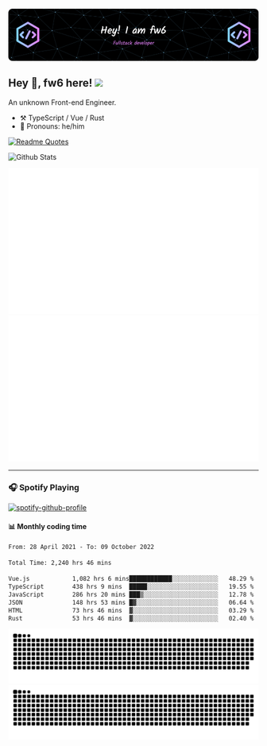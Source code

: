 ![Header](github-header-image.png)

## Hey 👋, fw6 here! <img src="https://github.githubassets.com/images/mona-whisper.gif" height="24" />


An unknown Front-end Engineer.

-   :hammer_and_pick: TypeScript / Vue / Rust
-   :man: Pronouns: he/him


[![Readme Quotes](https://quotes-github-readme.vercel.app/api?type=horizontal&theme=algolia)](https://github.com/piyushsuthar/github-readme-quotes)



![Github Stats](https://github-readme-stats.vercel.app/api?username=fw6&bg_color=30,e96443,904e95&title_color=fff&text_color=fff)

![](https://raw.githubusercontent.com/fw6/github-stats-transparent/output/generated/overview.svg)
![](https://raw.githubusercontent.com/fw6/github-stats-transparent/output/generated/languages.svg)


---

### 🎧 Spotify Playing

<!-- ![spotify-github-profile](/img/default.svg) -->

[![spotify-github-profile](https://spotify-github-profile.vercel.app/api/view?uid=r6wn4hdvypv0lkzyrj0e0pjct&cover_image=true&theme=default&bar_color=53b14f&bar_color_cover=true)](https://github.com/kittinan/spotify-github-profile)
#### :bar_chart: Monthly coding time

<!--START_SECTION:waka-->

```text
From: 28 April 2021 - To: 09 October 2022

Total Time: 2,240 hrs 46 mins

Vue.js            1,082 hrs 6 mins████████████░░░░░░░░░░░░░   48.29 %
TypeScript        438 hrs 9 mins  █████░░░░░░░░░░░░░░░░░░░░   19.55 %
JavaScript        286 hrs 20 mins ███▒░░░░░░░░░░░░░░░░░░░░░   12.78 %
JSON              148 hrs 53 mins █▓░░░░░░░░░░░░░░░░░░░░░░░   06.64 %
HTML              73 hrs 46 mins  ▓░░░░░░░░░░░░░░░░░░░░░░░░   03.29 %
Rust              53 hrs 46 mins  ▓░░░░░░░░░░░░░░░░░░░░░░░░   02.40 %
```

<!--END_SECTION:waka-->




![github contribution grid snake animation](https://raw.githubusercontent.com/platane/platane/output/github-contribution-grid-snake-dark.svg#gh-dark-mode-only)![github contribution grid snake animation](https://raw.githubusercontent.com/platane/platane/output/github-contribution-grid-snake.svg#gh-light-mode-only)
